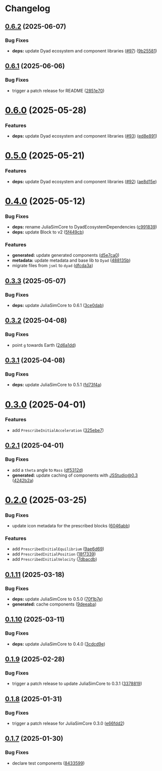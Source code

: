 # Changelog

## [0.6.2](https://github.com/JuliaComputing/TranslationalComponents/compare/v0.6.1...v0.6.2) (2025-06-07)


### Bug Fixes

* **deps:** update Dyad ecosystem and component libraries ([#97](https://github.com/JuliaComputing/TranslationalComponents/issues/97)) ([9b25581](https://github.com/JuliaComputing/TranslationalComponents/commit/9b25581045d258fcfdf6009cb5e77c2426dc98a8))

## [0.6.1](https://github.com/JuliaComputing/TranslationalComponents/compare/v0.6.0...v0.6.1) (2025-06-06)


### Bug Fixes

* trigger a patch release for README ([2851e70](https://github.com/JuliaComputing/TranslationalComponents/commit/2851e70fe628ea487a824f8103c2b09abb9a4dad))

# [0.6.0](https://github.com/JuliaComputing/TranslationalComponents/compare/v0.5.0...v0.6.0) (2025-05-28)


### Features

* **deps:** update Dyad ecosystem and component libraries ([#93](https://github.com/JuliaComputing/TranslationalComponents/issues/93)) ([ed8e891](https://github.com/JuliaComputing/TranslationalComponents/commit/ed8e891f69fcb1e588f23a0305790349220c7a3a))

# [0.5.0](https://github.com/JuliaComputing/TranslationalComponents/compare/v0.4.0...v0.5.0) (2025-05-21)


### Features

* **deps:** update Dyad ecosystem and component libraries ([#92](https://github.com/JuliaComputing/TranslationalComponents/issues/92)) ([ae8d15e](https://github.com/JuliaComputing/TranslationalComponents/commit/ae8d15e14b22ae7b190782b572377684a624b6b1))

# [0.4.0](https://github.com/JuliaComputing/TranslationalComponents/compare/v0.3.3...v0.4.0) (2025-05-12)


### Bug Fixes

* **deps:** rename JuliaSimCore to DyadEcosystemDependencies ([c991839](https://github.com/JuliaComputing/TranslationalComponents/commit/c991839893cc9d1aabd4b7f15b4b564d8d605e2b))
* **deps:** update Block to v2 ([5f449cb](https://github.com/JuliaComputing/TranslationalComponents/commit/5f449cb53bdc07ffb6d632cf5370d7edb8b0c3ef))


### Features

* **generated:** update generated components ([d5e7ca0](https://github.com/JuliaComputing/TranslationalComponents/commit/d5e7ca099e63950fcd28bef04662810532d9f084))
* **metadata:** update metadata and base lib to `Dyad` ([488135b](https://github.com/JuliaComputing/TranslationalComponents/commit/488135b2caef696cbe4db0050828468548267f30))
* migrate files from `jsml` to `dyad` ([dfcda3a](https://github.com/JuliaComputing/TranslationalComponents/commit/dfcda3a573e88ba8e895cfac33b657f8c0fbdbe1))

## [0.3.3](https://github.com/JuliaComputing/TranslationalComponents/compare/v0.3.2...v0.3.3) (2025-05-07)


### Bug Fixes

* **deps:** update JuliaSimCore to 0.6.1 ([3ce0dab](https://github.com/JuliaComputing/TranslationalComponents/commit/3ce0dab01ee447a76320374385d41397e6f1548b))

## [0.3.2](https://github.com/JuliaComputing/TranslationalComponents/compare/v0.3.1...v0.3.2) (2025-04-08)


### Bug Fixes

* point `g` towards Earth ([2d6a1dd](https://github.com/JuliaComputing/TranslationalComponents/commit/2d6a1dde287f39efa15f8d6cf61c66e350edd436))

## [0.3.1](https://github.com/JuliaComputing/TranslationalComponents/compare/v0.3.0...v0.3.1) (2025-04-08)


### Bug Fixes

* **deps:** update JuliaSimCore to 0.5.1 ([fd73f4a](https://github.com/JuliaComputing/TranslationalComponents/commit/fd73f4a831612867969473980309f78fc526f33e))

# [0.3.0](https://github.com/JuliaComputing/TranslationalComponents/compare/v0.2.1...v0.3.0) (2025-04-01)


### Features

* add `PrescribeInitialAcceleration` ([325ebe7](https://github.com/JuliaComputing/TranslationalComponents/commit/325ebe7faf0804657cbf8c9dd39fd6d623491601))

## [0.2.1](https://github.com/JuliaComputing/TranslationalComponents/compare/v0.2.0...v0.2.1) (2025-04-01)


### Bug Fixes

* add a `theta` angle to `Mass` ([df5312d](https://github.com/JuliaComputing/TranslationalComponents/commit/df5312d98c2c622e8f6c71b0cd656e96eca85d6c))
* **generated:** update caching of components with JSStudio@0.3 ([4242b2a](https://github.com/JuliaComputing/TranslationalComponents/commit/4242b2a7935350b2618d3896e121dc09653e4fcb))

# [0.2.0](https://github.com/JuliaComputing/TranslationalComponents/compare/v0.1.11...v0.2.0) (2025-03-25)


### Bug Fixes

* update icon metadata for the prescribed blocks ([6046abb](https://github.com/JuliaComputing/TranslationalComponents/commit/6046abbf9c116ca225aa2010a253007b72379409))


### Features

* add `PrescribedInitialEquilibrium` ([9ae6d69](https://github.com/JuliaComputing/TranslationalComponents/commit/9ae6d692ee71f89c205ba5e7b6fa810063c10c35))
* add `PrescribedInitialPosition` ([18f7339](https://github.com/JuliaComputing/TranslationalComponents/commit/18f7339ae1926fb106cdbf91ea8507a8f10c50ba))
* add `PrescribedInitialVelocity` ([7dbacdb](https://github.com/JuliaComputing/TranslationalComponents/commit/7dbacdbb7286c2f263a09375a760e4e56b644c9f))

## [0.1.11](https://github.com/JuliaComputing/TranslationalComponents/compare/v0.1.10...v0.1.11) (2025-03-18)


### Bug Fixes

* **deps:** update JuliaSimCore to 0.5.0 ([70f1b7e](https://github.com/JuliaComputing/TranslationalComponents/commit/70f1b7e07e62e775a556574ca842be12d790917e))
* **generated:** cache components ([9deeaba](https://github.com/JuliaComputing/TranslationalComponents/commit/9deeabad20d7797a764cdac579438861cd124c9b))

## [0.1.10](https://github.com/JuliaComputing/TranslationalComponents/compare/v0.1.9...v0.1.10) (2025-03-11)


### Bug Fixes

* **deps:** update JuliaSimCore to 0.4.0 ([3cdcd9e](https://github.com/JuliaComputing/TranslationalComponents/commit/3cdcd9e1b7fc9f1601b1468d338c09ae57dacf29))

## [0.1.9](https://github.com/JuliaComputing/TranslationalComponents/compare/v0.1.8...v0.1.9) (2025-02-28)


### Bug Fixes

* trigger a patch release to update JuliaSimCore to 0.3.1 ([3378819](https://github.com/JuliaComputing/TranslationalComponents/commit/3378819e1f2fc8063675d3361c0cbb7273ff53f0))

## [0.1.8](https://github.com/JuliaComputing/TranslationalComponents/compare/v0.1.7...v0.1.8) (2025-01-31)


### Bug Fixes

* trigger a patch release for JuliaSimCore 0.3.0 ([e66fdd2](https://github.com/JuliaComputing/TranslationalComponents/commit/e66fdd2ba632ecb0ae5855ea7d189b8c27d4bf16))

## [0.1.7](https://github.com/JuliaComputing/TranslationalComponents/compare/v0.1.6...v0.1.7) (2025-01-30)


### Bug Fixes

* declare test components ([8433599](https://github.com/JuliaComputing/TranslationalComponents/commit/8433599c342a0646be127532d15dc4c2bb767b9c))
